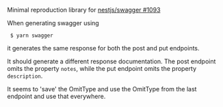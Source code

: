 Minimal reproduction library for [nestjs/swagger #1093](https://github.com/nestjs/swagger/issues/1090)

When generating swagger using

```
 $ yarn swagger
```

it generates the same response for both the post and put endpoints. 

It should generate a different response documentation. The post endpoint omits the property `notes`, while the put endpoint omits the property `description`.

It seems to 'save' the OmitType and use the OmitType from the last endpoint and use that everywhere.
